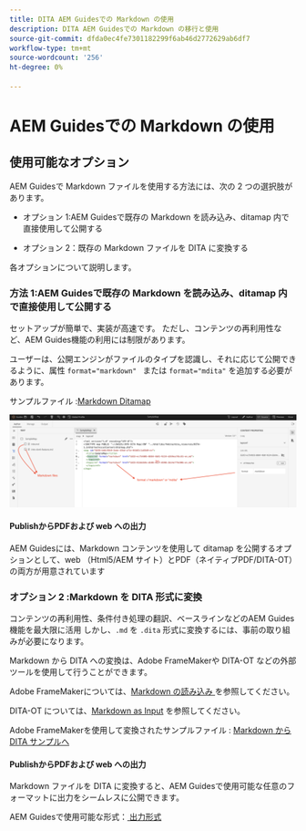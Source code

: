 ```yaml
---
title: DITA AEM Guidesでの Markdown の使用
description: DITA AEM Guidesでの Markdown の移行と使用
source-git-commit: dfda0ec4fe7301182299f6ab46d2772629ab6df7
workflow-type: tm+mt
source-wordcount: '256'
ht-degree: 0%

---
```


# AEM Guidesでの Markdown の使用

## 使用可能なオプション

AEM Guidesで Markdown ファイルを使用する方法には、次の 2 つの選択肢があります。

- オプション 1:AEM Guidesで既存の Markdown を読み込み、ditamap 内で直接使用して公開する

- オプション 2：既存の Markdown ファイルを DITA に変換する

各オプションについて説明します。

### 方法 1:AEM Guidesで既存の Markdown を読み込み、ditamap 内で直接使用して公開する

セットアップが簡単で、実装が高速です。 ただし、コンテンツの再利用性など、AEM Guides機能の利用には制限があります。

ユーザーは、公開エンジンがファイルのタイプを認識し、それに応じて公開できるように、属性 `format="markdown" ` または `format="mdita"` を追加する必要があります。

サンプルファイル :[Markdown Ditamap](https://acrobat.adobe.com/id/urn:aaid:sc:AP:da31137e-be84-44fb-8974-d038eeff0283)

![ 参照用のスクリーンショット ](../../assets/authoring/markdown_map.png)


#### PublishからPDFおよび web への出力

AEM Guidesには、Markdown コンテンツを使用して ditamap を公開するオプションとして、web （Html5/AEM サイト）とPDF（ネイティブPDF/DITA-OT）の両方が用意されています

### オプション 2 :Markdown を DITA 形式に変換

コンテンツの再利用性、条件付き処理の翻訳、ベースラインなどのAEM Guides機能を最大限に活用 しかし、`.md` を `.dita` 形式に変換するには、事前の取り組みが必要になります。

Markdown から DITA への変換は、Adobe FrameMakerや DITA-OT などの外部ツールを使用して行うことができます。


Adobe FrameMakerについては、[Markdown の読み込み ](https://www.adobe.com/in/products/framemaker/features.html#import-markdown) を参照してください。

DITA-OT については、[Markdown as Input](https://www.dita-ot.org/dev/topics/markdown-input.html) を参照してください。

Adobe FrameMakerを使用して変換されたサンプルファイル : [Markdown から DITA サンプルへ ](https://acrobat.adobe.com/id/urn:aaid:sc:AP:874881f3-ba43-410c-abc6-2df899536d79)

#### PublishからPDFおよび web への出力

Markdown ファイルを DITA に変換すると、AEM Guidesで使用可能な任意のフォーマットに出力をシームレスに公開できます。

AEM Guidesで使用可能な形式：[ 出力形式 ](../../../../user-guide/generate-output-understand-presets.md)
